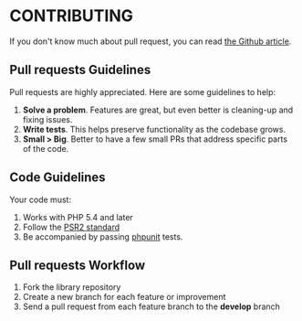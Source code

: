 CONTRIBUTING
==========

If you don't know much about pull request, you can read [the Github article](https://help.github.com/articles/using-pull-requests).



Pull requests Guidelines
----------

Pull requests are highly appreciated. Here are some guidelines to help:

1. **Solve a problem**. Features are great, but even better is cleaning-up and fixing issues.
2. **Write tests**. This helps preserve functionality as the codebase grows.
3. **Small > Big**. Better to have a few small PRs that address specific parts of the code.



Code Guidelines
----------

Your code must:

1. Works with PHP 5.4 and later
2. Follow the [PSR2 standard](https://github.com/php-fig/fig-standards/blob/master/accepted/PSR-2-coding-style-guide.md)
3. Be accompanied by passing [phpunit](https://github.com/sebastianbergmann/phpunit/) tests.



Pull requests Workflow
----------

1. Fork the library repository
2. Create a new branch for each feature or improvement
3. Send a pull request from each feature branch to the **develop** branch